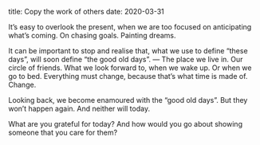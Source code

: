 title: Copy the work of others
date: 2020-03-31

It’s easy to overlook the present, when we are too focused on anticipating what’s coming. On chasing goals. Painting dreams.

It can be important to stop and realise that, what we use to define “these days”, will soon define “the good old days”. — The place we live in. Our circle of friends. What we look forward to, when we wake up. Or when we go to bed. Everything must change, because that’s what time is made of. Change.

Looking back, we become enamoured with the “good old days”. But they won’t happen again. And neither will today.

What are you grateful for today? And how would you go about showing someone that you care for them?